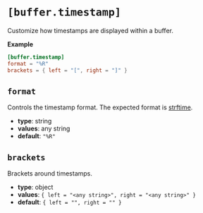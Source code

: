 # `[buffer.timestamp]`

Customize how timestamps are displayed within a buffer.

**Example**

```toml
[buffer.timestamp]
format = "%R"
brackets = { left = "[", right = "]" }
```

## `format`

Controls the timestamp format. The expected format is [strftime](https://pubs.opengroup.org/onlinepubs/007908799/xsh/strftime.html).

- **type**: string
- **values**: any string
- **default**: `"%R"`

## `brackets`

Brackets around timestamps. 

- **type**: object
- **values**: `{ left = "<any string>", right = "<any string>" }`
- **default**: `{ left = "", right = "" }`